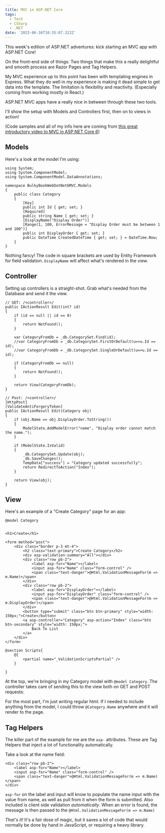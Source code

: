 ```yaml
---
title: MVC in ASP.NET Core
tags:
  - Tech
  - CSharp
  - .NET
date: '2023-06-16T10:35:07.322Z'
---
```


This week's edition of ASP.NET adventures: kick starting an MVC app with ASP.NET Core!

On the front-end side of things: Two things that make this a really delightful and smooth process are Razor Pages and Tag Helpers.

My MVC experience up to this point has been with templating engines in Express. What they do well in my experience is making it dead simple to get data into the template. The limitation is flexibility and reactivity. (Especially coming from working mostly in React.)

ASP.NET MVC apps have a really nice in between through these two tools.

I'll show the setup with Models and Controllers first, then on to views in action!

(Code samples and all of my info here are coming from [this great introductory video to MVC in ASP.NET Core 6](https://youtu.be/hZ1DASYd9rk))

## Models

Here's a look at the model I'm using:

```
using System;
using System.ComponentModel;
using System.ComponentModel.DataAnnotations;

namespace BulkyBookWebDotNet6MVC.Models
{
	public class Category
	{
		[Key]
		public int Id { get; set; }
		[Required]
		public string Name { get; set; }
		[DisplayName("Display Order")]
		[Range(1, 100, ErrorMessage = "Display Order must be between 1 and 100")]
		public int DisplayOrder { get; set; }
		public DateTime CreatedDateTime { get; set; } = DateTime.Now;
	}
}

```

Nothing fancy! The code in square brackets are used by Entity Framework for field validation. `DisplayName` will affect what's rendered in the view.

## Controller

Setting up controllers is a straight-shot. Grab what's needed from the Database and send it the view.

```
// GET: /<controller>/
public IActionResult Edit(int? id)
{
    if (id == null || id == 0)
    {
        return NotFound();
    }

    var CategoryFromDb = _db.CategorySet.Find(id);
    //var CategoryFromDb = _db.CategorySet.FirstOrDefault(u=>u.Id == id);
    //var CategoryFromDb = _db.CategorySet.SingleOrDefault(u=>u.Id == id);

    if (CategoryFromDb == null)
    {
        return NotFound();
    }

    return View(CategoryFromDb);
}

// Post: /<controller>/
[HttpPost]
[ValidateAntiForgeryToken]
public IActionResult Edit(Category obj)
{
    if (obj.Name == obj.DisplayOrder.ToString())
    {
        ModelState.AddModelError("name", "Display order cannot match the name.");
    }

    if (ModelState.IsValid)
    {
        _db.CategorySet.Update(obj);
        _db.SaveChanges();
        TempData["success"] = "Category updated successfully";
        return RedirectToAction("Index");
    }

    return View(obj);
}

```

## View

Here's an example of a "Create Category" page for an app:

```
@model Category


<h1>Create</h1>

<form method="post">
    <div class="border p-3 mt-4">
        <h2 class="text-primary">Create Category</h2>
        <div asp-validation-summary="All"></div>
        <div class="row pb-2">
            <label asp-for="Name"></label>
            <input asp-for="Name" class="form-control" />
            <span class="text-danger">@Html.ValidationMessageFor(m => m.Name)</span>
        </div>
        <div class="row pb-2">
            <label asp-for="DisplayOrder"></label>
            <input asp-for="DisplayOrder" class="form-control" />
            <span class="text-danger">@Html.ValidationMessageFor(m => m.DisplayOrder)</span>
        </div>
        <button type="submit" class="btn btn-primary" style="width: 150px;">Create</button>
        <a asp-controller="Category" asp-action="Index" class="btn btn-secondary" style="width: 150px;">
            Back To List
        </a>
    </div>
</form>

@section Scripts{
    @{
        <partial name="_ValidationScriptsPartial" />
    }

}

```

At the top, we're bringing in my Category model with `@model Category`. The controller takes care of sending this to the view both on GET and POST requests:

For the most part, I'm just writing regular html. If I needed to include anything from the model, I could throw `@Category.Name` anywhere and it will render to the page.

## Tag Helpers

The killer part of the example for me are the `asp-` attributes. These are Tag Helpers that inject a lot of functionality automatically.

Take a look at the name field:

```
<div class="row pb-2">
    <label asp-for="Name"></label>
    <input asp-for="Name" class="form-control" />
    <span class="text-danger">@Html.ValidationMessageFor(m => m.Name)</span>
</div>
```

`asp-for` on the label and input will know to populate the name input with the value from name, as well as pull from it when the form is submitted. Also included is client side validation _automatically_. When an error is found, the message is then passed to the `@Html.ValidationMessageFor(m => m.Name)`

_That's it!_ It's a fair dose of magic, but it saves a lot of code that would normally be done by hand in JavaScript, or requiring a heavy library.
